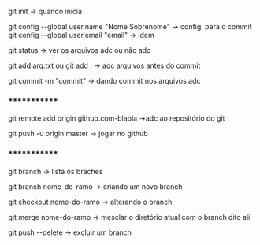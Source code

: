 git init -> quando inicia

git config --global user.name "Nome Sobrenome" -> config. para o commit
git config --global user.email "email" -> idem

git status -> ver os arquivos adc ou não adc 

git add arq.txt ou git add . -> adc arquivos antes do commit

git commit -m "commit" -> dando commit nos arquivos adc

### *********** ###
git remote add origin github.com-blabla ->adc ao repositório do git 

git push -u origin master -> jogar no github
### *********** ###

git branch -> lista os braches

git branch nome-do-ramo -> criando um novo branch

git checkout nome-do-ramo -> alterando o branch

git merge nome-do-ramo -> mesclar o diretório atual com o branch dito ali

git push <nome do origin> <nome do branch> --delete -> excluir um branch

